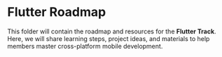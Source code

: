 # Flutter Roadmap

This folder will contain the roadmap and resources for the **Flutter Track**.  
Here, we will share learning steps, project ideas, and materials to help members master cross-platform mobile development.

